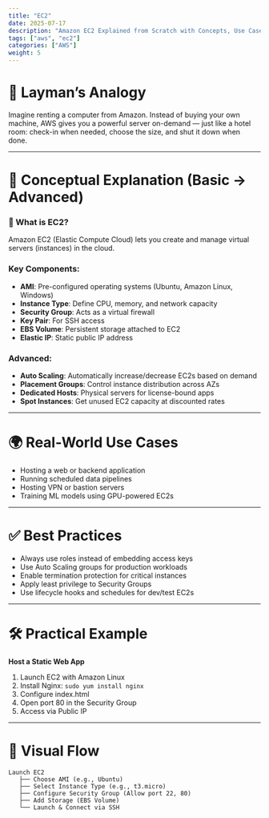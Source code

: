 ```yaml
---
title: "EC2"
date: 2025-07-17
description: "Amazon EC2 Explained from Scratch with Concepts, Use Cases & Real Examples"
tags: ["aws", "ec2"]
categories: ["AWS"]
weight: 5
---
```


# 🧠 Layman’s Analogy

Imagine renting a computer from Amazon. Instead of buying your own machine, AWS gives you a powerful server on-demand — just like a hotel room: check-in when needed, choose the size, and shut it down when done.

---

# 📘 Conceptual Explanation (Basic → Advanced)

### 🧩 What is EC2?

Amazon EC2 (Elastic Compute Cloud) lets you create and manage virtual servers (instances) in the cloud.

### Key Components:
- **AMI**: Pre-configured operating systems (Ubuntu, Amazon Linux, Windows)
- **Instance Type**: Define CPU, memory, and network capacity
- **Security Group**: Acts as a virtual firewall
- **Key Pair**: For SSH access
- **EBS Volume**: Persistent storage attached to EC2
- **Elastic IP**: Static public IP address

### Advanced:
- **Auto Scaling**: Automatically increase/decrease EC2s based on demand
- **Placement Groups**: Control instance distribution across AZs
- **Dedicated Hosts**: Physical servers for license-bound apps
- **Spot Instances**: Get unused EC2 capacity at discounted rates

---

# 🌍 Real-World Use Cases

- Hosting a web or backend application
- Running scheduled data pipelines
- Hosting VPN or bastion servers
- Training ML models using GPU-powered EC2s

---

# ✅ Best Practices

- Always use roles instead of embedding access keys
- Use Auto Scaling groups for production workloads
- Enable termination protection for critical instances
- Apply least privilege to Security Groups
- Use lifecycle hooks and schedules for dev/test EC2s

---

# 🛠️ Practical Example

**Host a Static Web App**

1. Launch EC2 with Amazon Linux
2. Install Nginx: `sudo yum install nginx`
3. Configure index.html
4. Open port 80 in the Security Group
5. Access via Public IP

---

# 🔀 Visual Flow

```
Launch EC2
   ├── Choose AMI (e.g., Ubuntu)
   ├── Select Instance Type (e.g., t3.micro)
   ├── Configure Security Group (Allow port 22, 80)
   ├── Add Storage (EBS Volume)
   └── Launch & Connect via SSH
```
